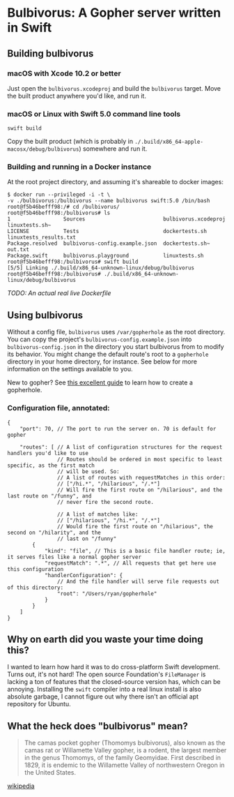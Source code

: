 # Bulbivorus: A Gopher server written in Swift

## Building bulbivorus

### macOS with Xcode 10.2 or better

Just open the `bulbivorus.xcodeproj` and build the `bulbivorus` target. Move the built product anywhere you'd like, and run it.

### macOS or Linux with Swift 5.0 command line tools

`swift build`

Copy the built product (which is probably in `./.build/x86_64-apple-macosx/debug/bulbivorus`) somewhere and run it.

### Building and running in a Docker instance

At the root project directory, and assuming it's shareable to docker images:
```
$ docker run --privileged -i -t \
-v ./bulbivorus:/bulbivorus --name bulbivorus swift:5.0 /bin/bash
root@f5b46befff98:/# cd /bulbivorus/
root@f5b46befff98:/bulbivorus# ls
1                 Sources                         bulbivorus.xcodeproj  linuxtests.sh~
LICENSE           Tests                           dockertests.sh        linuxtests_results.txt
Package.resolved  bulbivorus-config.example.json  dockertests.sh~       out.txt
Package.swift     bulbivorus.playground           linuxtests.sh
root@f5b46befff98:/bulbivorus# swift build
[5/5] Linking ./.build/x86_64-unknown-linux/debug/bulbivorus
root@f5b46befff98:/bulbivorus# ./.build/x86_64-unknown-linux/debug/bulbivorus
```

_TODO: An actual real live Dockerfile_

## Using bulbivorus

Without a config file, `bulbivorus` uses `/var/gopherhole` as the root directory. You can copy the project's `bulbivorus-config.example.json` into `bulbivorus-config.json` in the directory you start bulbivorus from to modify its behavior. You might change the default route's root to a `gopherhole` directory in your home directory, for instance. See below for more information on the settings available to you.

New to gopher? See [this excellent guide](https://davebucklin.com/play/2018/03/31/how-to-gopher.html) to learn how to create a gopherhole.

### Configuration file, annotated:
```text
{
    "port": 70, // The port to run the server on. 70 is default for gopher
    
    "routes": [ // A list of configuration structures for the request handlers you'd like to use
                // Routes should be ordered in most specific to least specific, as the first match
                // will be used. So:
                // A list of routes with requestMatches in this order:
                // ["/hi.*", "/hilarious", "/.*"]
                // Will fire the first route on "/hilarious", and the last route on "/funny", and
                // never fire the second route.
     
                // A list of matches like:
                // ["/hilarious", "/hi.*", "/.*"]
                // Would fire the first route on "/hilarious", the second on "/hilarity", and the
                // last on "/funny"
        { 
            "kind": "file", // This is a basic file handler route; ie, it serves files like a normal gopher server
            "requestMatch": ".*", // All requests that get here use this configuration
            "handlerConfiguration": {
                // And the file handler will serve file requests out of this directory:
                "root": "/Users/ryan/gopherhole"
            }
        }
    ]
}
```

## Why on earth did you waste your time doing this?

I wanted to learn how hard it was to do cross-platform Swift development. Turns out, it's not hard! The open source Foundation's `FileManager` is lacking a ton of features that the closed-source version has, which can be annoying. Installing the `swift` compiler into a real linux install is also absolute garbage, I cannot figure out why there isn't an official apt repository for Ubuntu.

## What the heck does "bulbivorus" mean?

> The camas pocket gopher (Thomomys bulbivorus), also known as the camas rat or Willamette Valley gopher, is a rodent, the largest member in the genus Thomomys, of the family Geomyidae. First described in 1829, it is endemic to the Willamette Valley of northwestern Oregon in the United States.

[wikipedia](https://en.wikipedia.org/wiki/Camas_pocket_gopher)
